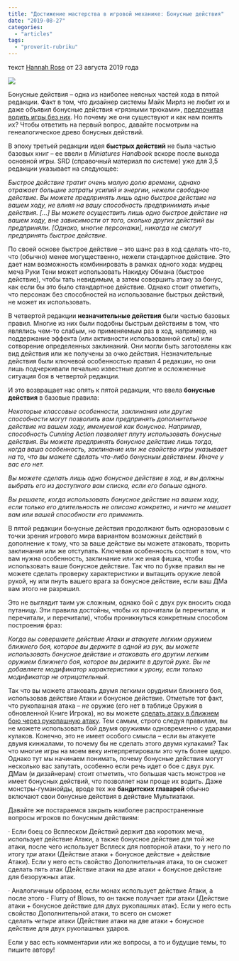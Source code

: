 ```yaml
---
title: "Достижение мастерства в игровой механике: Бонусные действия"
date: "2019-08-27"
categories: 
  - "articles"
tags: 
  - "proverit-rubriku"
---
```


текст [Hannah Rose](https://vk.com/away.php?to=http%3A%2F%2Fkoboldpress.com%2Fauthor%2F%3Fauthorname%3DHannah%2520Rose&cc_key=) от 23 августа 2019 года

![](https://sun9-5.userapi.com/c850224/v850224918/1ba9dd/ZHQdwK576J0.jpg)

Бонусные действия – одна из наиболее неясных частей хода в пятой редакции. Факт в том, что дизайнер системы Майк Мирлз не любит их и даже объявил бонусные действия «грязными трюками», [предпочитая водить игры без них](https://vk.com/away.php?to=https%3A%2F%2Ftwitter.com%2Fmikemearls%2Fstatus%2F868943580362006528&cc_key=). Но почему же они существуют и как нам понять их? Чтобы ответить на первый вопрос, давайте посмотрим на генеалогическое древо бонусных действий.

В эпоху третьей редакции идея **быстрых действий** не была частью базовых книг – ее ввели в _Miniatures Handbook_ вскоре после выхода основной игры. SRD (справочный материал по системе) уже для 3,5 редакции указывает на следующее:

_Быстрое действие тратит очень малую долю времени, однако отражает большие затраты усилий и энергии, нежели свободное действие. Вы можете предпринять лишь одно быстрое действие на вашем ходу, не влияя на вашу способность предпринимать иные действия. \[…\] Вы можете осуществить лишь одно быстрое действие на вашем ходу, вне зависимости от того, сколько других действий вы предприняли. \[Однако, многие персонажи\], никогда не смогут предпринять быстрое действие._

По своей основе быстрое действие – это шанс раз в ход сделать что-то, что (обычно) менее могущественно, нежели стандартное действие. Это дает нам возможность комбинировать в рамках одного хода: мудрец меча Руки Тени может использовать Накидку Обмана (быстрое действие), чтобы тать невидимым, а затем совершить атаку за бонус, как если бы это было стандартное действие. Однако стоит отметить, что персонаж без способностей на использование быстрых действий, не может их использовать.

В четвертой редакции **незначительные действия** были частью базовых правил. Многие из них были подобны быстрым действиям в том, что являлись чем-то слабым, но применяемым раз в ход, например, на поддержание эффекта (или активности использованной силы) или сотворение определенных заклинаний. Они могли быть заготовлены как вид действия или же получены за очко действия. Незначительные действия были ключевой особенностью правил 4 редакции, но они лишь подчеркивали печально известные долгие и осложненные ситуация боя в четвертой редакции.

И это возвращает нас опять к пятой редакции, что ввела **бонусные действия** в базовые правила:

_Некоторые классовые особенности, заклинания или другие способности могут позволить вам предпринять дополнительное действие на вашем ходу, именуемой как бонусное. Например, способность Cunning Action позволяет плуту использовать бонусные действия. Вы можете предпринять бонусное действие лишь тогда, когда ваша особенность, заклинание или же свойство игры указывает на то, что вы можете сделать что-либо бонусным действием. Иначе у вас его нет._

_Вы можете сделать лишь одно бонусное действие в ход, и вы должны выбрать его из доступного вам списка, если его больше одного._

_Вы решаете, когда использовать бонусное действие на вашем ходу, если только его длительность не описана конкретно, и ничто не мешает вам или вашей способности его применить._

В пятой редакции бонусные действия продолжают быть одноразовым с точки зрения игрового мира вариантом возможных действий в дополнение к тому, что за ваше действие вы можете атаковать, творить заклинания или же отступать. Ключевая особенность состоит в том, что вам нужна особенность, заклинание или же иная фишка, чтобы использовать ваше бонусное действие. Так что по букве правил вы не можете сделать проверку характеристики и вытащить оружие левой рукой, ну или пнуть вашего врага за бонусное действие, если ваш ДМа вам этого не разрешил.

Это не выглядит таим уж сложным, однако бой с двух рук вносить сюда путаницу. Эти правила достойны, чтобы их прочитали (и перечитали, и перечитали, и перечитали), чтобы проникнуться конкретным способом построения фраз:

_Когда вы совершаете действие Атаки и атакуете легким оружием ближнего боя, которое вы держите в одной из рук, вы можете использовать бонусное действие и атаковать его другим легким оружием ближнего боя, которое вы держите в другой руке. Вы не добавляете модификатор характеристики к урону, если только модификатор не отрицательный._

Так что вы можете атаковать двумя легкими орудиями ближнего боя, использовав действие Атаки и бонусное действие. Отметьте тот факт, что рукопашная атака – _не_ оружие (его нет в таблице Оружия в обновленной Книге Игрока), но вы можете [сделать атаку в ближнем бою через рукопашную атаку](https://vk.com/away.php?to=https%3A%2F%2Ftwitter.com%2FJeremyECrawford%2Fstatus%2F666339794331414529&cc_key=). Тем самым, строго следуя правилам, вы не можете использовать бой двумя оружиями одновременно с ударами кулаков. Конечно, это не имеет особого смысла – если вы атакуете двумя кинжалами, то почему бы не сделать этого двумя кулаками? Так что многие игры на моем веку интерпретировали это чуть более щедро. Однако тут мы начинаем понимать, почему бонусные действия могут несколько вас запутать, особенно если речь идет о бое с двух рук. ДМам (и дизайнерам) стоит отметить, что большая часть монстров не имеет бонусных действий, что позволяет нам проще их водить. Даже монстры-гуманойды, вроде тех же **бандитских главарей** обычно включают свои бонусные действия в действие Мультиатаки.

Давайте же постараемся закрыть наиболее распространенные вопросы игроков по бонусным действиям:

· Если боец со Всплеском Действий держит два коротких меча, использует действие Атаки, а также бонусное действие для той же атаки, после чего использует Всплеск для повторной атаки, то у него по итогу _три_ атаки (Действие атаки + бонусное действие + действие Атаки). Если у него есть свойство Дополнительная атака, то он сможет сделать пять атак (Действие атаки на две атаки + бонусное действие для безоружных атак.

· Аналогичным образом, если монах использует действие Атаки, а после этого - Flurry of Blows, то он также получает _три_ атаки (Действие атаки + бонусное действие для двух рукопашных атак). Если у него есть свойство Дополнительной атаки, то всего он сможет сделать _четыре_ атаки (Действие атаки на две атаки + бонусное действие для двух рукопашных ударов.

Если у вас есть комментарии или же вопросы, а то и будущие темы, то пишите автору!
